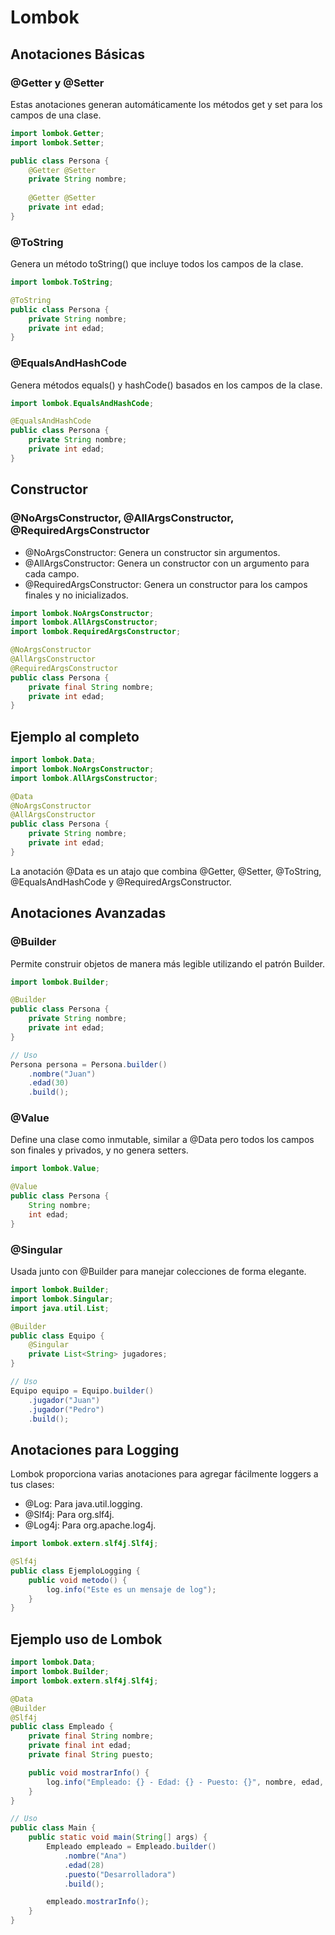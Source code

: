 # Lombok

## Anotaciones Básicas

### @Getter y @Setter

Estas anotaciones generan automáticamente los métodos get y set para los campos de una clase.

```java
import lombok.Getter;
import lombok.Setter;

public class Persona {
    @Getter @Setter
    private String nombre;
    
    @Getter @Setter
    private int edad;
}
```

### @ToString

Genera un método toString() que incluye todos los campos de la clase.

```java
import lombok.ToString;

@ToString
public class Persona {
    private String nombre;
    private int edad;
}

```

### @EqualsAndHashCode

Genera métodos equals() y hashCode() basados en los campos de la clase.

```java
import lombok.EqualsAndHashCode;

@EqualsAndHashCode
public class Persona {
    private String nombre;
    private int edad;
}

```

## Constructor

### @NoArgsConstructor, @AllArgsConstructor, @RequiredArgsConstructor

- @NoArgsConstructor: Genera un constructor sin argumentos.
- @AllArgsConstructor: Genera un constructor con un argumento para cada campo.
- @RequiredArgsConstructor: Genera un constructor para los campos finales y no inicializados.

```java
import lombok.NoArgsConstructor;
import lombok.AllArgsConstructor;
import lombok.RequiredArgsConstructor;

@NoArgsConstructor
@AllArgsConstructor
@RequiredArgsConstructor
public class Persona {
    private final String nombre;
    private int edad;
}

```

## Ejemplo al completo

```java
import lombok.Data;
import lombok.NoArgsConstructor;
import lombok.AllArgsConstructor;

@Data
@NoArgsConstructor
@AllArgsConstructor
public class Persona {
    private String nombre;
    private int edad;
}

```

La anotación @Data es un atajo que combina @Getter, @Setter, @ToString, @EqualsAndHashCode y @RequiredArgsConstructor.

## Anotaciones Avanzadas

### @Builder

Permite construir objetos de manera más legible utilizando el patrón Builder.

```java
import lombok.Builder;

@Builder
public class Persona {
    private String nombre;
    private int edad;
}

// Uso
Persona persona = Persona.builder()
    .nombre("Juan")
    .edad(30)
    .build();

```

### @Value

Define una clase como inmutable, similar a @Data pero todos los campos son finales y privados, y no genera setters.

```java
import lombok.Value;

@Value
public class Persona {
    String nombre;
    int edad;
}

```

### @Singular

Usada junto con @Builder para manejar colecciones de forma elegante.

```java
import lombok.Builder;
import lombok.Singular;
import java.util.List;

@Builder
public class Equipo {
    @Singular
    private List<String> jugadores;
}

// Uso
Equipo equipo = Equipo.builder()
    .jugador("Juan")
    .jugador("Pedro")
    .build();

```

## Anotaciones para Logging

Lombok proporciona varias anotaciones para agregar fácilmente loggers a tus clases:

- @Log: Para java.util.logging.
- @Slf4j: Para org.slf4j.
- @Log4j: Para org.apache.log4j.

```java
import lombok.extern.slf4j.Slf4j;

@Slf4j
public class EjemploLogging {
    public void metodo() {
        log.info("Este es un mensaje de log");
    }
}

```

## Ejemplo uso de Lombok

```java
import lombok.Data;
import lombok.Builder;
import lombok.extern.slf4j.Slf4j;

@Data
@Builder
@Slf4j
public class Empleado {
    private final String nombre;
    private final int edad;
    private final String puesto;

    public void mostrarInfo() {
        log.info("Empleado: {} - Edad: {} - Puesto: {}", nombre, edad, puesto);
    }
}

// Uso
public class Main {
    public static void main(String[] args) {
        Empleado empleado = Empleado.builder()
            .nombre("Ana")
            .edad(28)
            .puesto("Desarrolladora")
            .build();

        empleado.mostrarInfo();
    }
}

```
